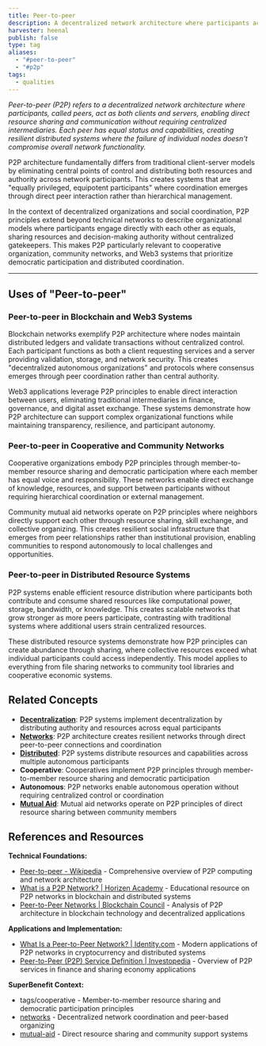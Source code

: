```yaml
---
title: Peer-to-peer
description: A decentralized network architecture where participants act as both clients and servers, sharing resources and communicating directly without requiring centralized intermediaries or control structures
harvester: heenal
publish: false
type: tag
aliases:
  - "#peer-to-peer"
  - "#p2p"
tags:
  - qualities
---
```


*Peer-to-peer (P2P) refers to a decentralized network architecture where participants, called peers, act as both clients and servers, enabling direct resource sharing and communication without requiring centralized intermediaries. Each peer has equal status and capabilities, creating resilient distributed systems where the failure of individual nodes doesn't compromise overall network functionality.*

P2P architecture fundamentally differs from traditional client-server models by eliminating central points of control and distributing both resources and authority across network participants. This creates systems that are "equally privileged, equipotent participants" where coordination emerges through direct peer interaction rather than hierarchical management.

In the context of decentralized organizations and social coordination, P2P principles extend beyond technical networks to describe organizational models where participants engage directly with each other as equals, sharing resources and decision-making authority without centralized gatekeepers. This makes P2P particularly relevant to cooperative organization, community networks, and Web3 systems that prioritize democratic participation and distributed coordination.

---

## Uses of "Peer-to-peer"

### Peer-to-peer in Blockchain and Web3 Systems

Blockchain networks exemplify P2P architecture where nodes maintain distributed ledgers and validate transactions without centralized control. Each participant functions as both a client requesting services and a server providing validation, storage, and network security. This creates "decentralized autonomous organizations" and protocols where consensus emerges through peer coordination rather than central authority.

Web3 applications leverage P2P principles to enable direct interaction between users, eliminating traditional intermediaries in finance, governance, and digital asset exchange. These systems demonstrate how P2P architecture can support complex organizational functions while maintaining transparency, resilience, and participant autonomy.

### Peer-to-peer in Cooperative and Community Networks

Cooperative organizations embody P2P principles through member-to-member resource sharing and democratic participation where each member has equal voice and responsibility. These networks enable direct exchange of knowledge, resources, and support between participants without requiring hierarchical coordination or external management.

Community mutual aid networks operate on P2P principles where neighbors directly support each other through resource sharing, skill exchange, and collective organizing. This creates resilient social infrastructure that emerges from peer relationships rather than institutional provision, enabling communities to respond autonomously to local challenges and opportunities.

### Peer-to-peer in Distributed Resource Systems

P2P systems enable efficient resource distribution where participants both contribute and consume shared resources like computational power, storage, bandwidth, or knowledge. This creates scalable networks that grow stronger as more peers participate, contrasting with traditional systems where additional users strain centralized resources.

These distributed resource systems demonstrate how P2P principles can create abundance through sharing, where collective resources exceed what individual participants could access independently. This model applies to everything from file sharing networks to community tool libraries and cooperative economic systems.

## Related Concepts

- **[Decentralization](tags/decentralization.md)**: P2P systems implement decentralization by distributing authority and resources across equal participants
- **[Networks](tags/networks.md)**: P2P architecture creates resilient networks through direct peer-to-peer connections and coordination
- **[Distributed](tags/distributed.md)**: P2P systems distribute resources and capabilities across multiple autonomous participants
- **Cooperative**: Cooperatives implement P2P principles through member-to-member resource sharing and democratic participation
- **Autonomous**: P2P networks enable autonomous operation without requiring centralized control or coordination
- **[Mutual Aid](tags/mutual-aid.md)**: Mutual aid networks operate on P2P principles of direct resource sharing between community members

## References and Resources

**Technical Foundations:**
- [Peer-to-peer - Wikipedia](https://en.wikipedia.org/wiki/Peer-to-peer) - Comprehensive overview of P2P computing and network architecture
- [What is a P2P Network? | Horizen Academy](https://www.horizen.io/academy/peer-to-peer-networks-p2p/) - Educational resource on P2P networks in blockchain and distributed systems
- [Peer-to-Peer Networks | Blockchain Council](https://www.blockchain-council.org/blockchain/peer-to-peer/) - Analysis of P2P architecture in blockchain technology and decentralized applications

**Applications and Implementation:**
- [What Is a Peer-to-Peer Network? | Identity.com](https://www.identity.com/peer-to-peer-network/) - Modern applications of P2P networks in cryptocurrency and distributed systems
- [Peer-to-Peer (P2P) Service Definition | Investopedia](https://www.investopedia.com/terms/p/peertopeer-p2p-service.asp) - Overview of P2P services in finance and sharing economy applications

**SuperBenefit Context:**
- tags/cooperative - Member-to-member resource sharing and democratic participation principles
- [networks](tags/networks.md) - Decentralized network coordination and peer-based organizing
- [mutual-aid](tags/mutual-aid.md) - Direct resource sharing and community support systems